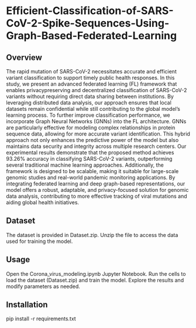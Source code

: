 # Efficient-Classification-of-SARS-CoV-2-Spike-Sequences-Using-Graph-Based-Federated-Learning
## Overview
The rapid mutation of SARS-CoV-2 necessitates accurate and efficient variant classification to support timely public health responses. In this study, we present an advanced federated learning (FL) framework that enables privacypreserving and decentralized classification of SARS-CoV-2 variants without requiring direct data sharing between institutions. By leveraging distributed data analysis, our approach ensures that local datasets remain confidential while still contributing to the global model’s learning process. To further improve classification performance, we incorporate Graph Neural Networks (GNNs) into the FL architecture. GNNs are particularly effective for modeling complex relationships in protein sequence data, allowing for more accurate variant identification. This hybrid approach not only enhances the predictive power of the model but also maintains data security and integrity across multiple research centers. Our experimental results demonstrate that the proposed method achieves 93.26% accuracy in classifying SARS-CoV-2 variants, outperforming several traditional machine learning approaches. Additionally, the framework is designed to be scalable, making it suitable for large-scale genomic studies and real-world pandemic monitoring applications. By integrating federated learning and deep graph-based representations, our model offers a robust, adaptable, and privacy-focused solution for genomic data analysis, contributing to more effective tracking of viral mutations and aiding global health initiatives.
## Dataset
The dataset is provided in Dataset.zip.
Unzip the file to access the data used for training the model.
## Usage
Open the Corona_virus_modeling.ipynb Jupyter Notebook.
Run the cells to load the dataset (Dataset.zip) and train the model.
Explore the results and modify parameters as needed.
## Installation
pip install -r requirements.txt
